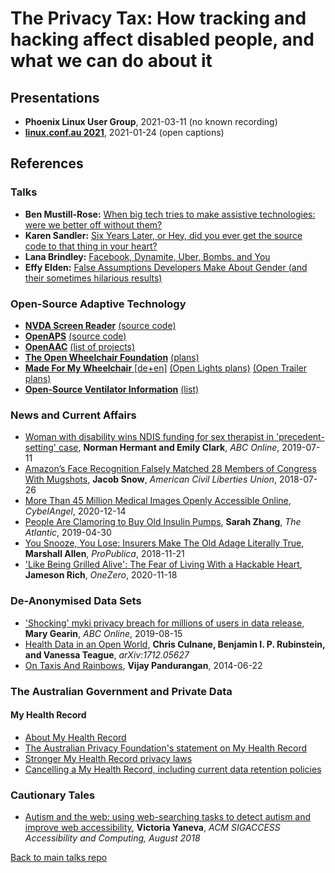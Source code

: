 # The Privacy Tax: How tracking and hacking affect disabled people, and what we can do about it

## Presentations

- **Phoenix Linux User Group**, 2021-03-11 (no known recording)
- [**linux.conf.au 2021**](https://www.youtube.com/watch?v=J2NyQ4b3JPU), 2021-01-24 (open captions)

## References

### Talks

* **Ben Mustill-Rose:** [When big tech tries to make assistive technologies: were we better off without them?](https://www.youtube.com/watch?v=eYKe6si3Q9Y&t=2500)
* **Karen Sandler:** [Six Years Later, or Hey, did you ever get the source code to that thing in your heart?](https://www.youtube.com/watch?v=8wPAHu_zYDw)
* **Lana Brindley:** [Facebook, Dynamite, Uber, Bombs, and You](https://www.youtube.com/watch?v=LswFvZ6VIqU)
* **Effy Elden:** [False Assumptions Developers Make About Gender (and their sometimes hilarious results)](https://www.youtube.com/watch?v=-mVdb918514)

### Open-Source Adaptive Technology

* [**NVDA Screen Reader**](https://www.nvaccess.org/) [(source code)](https://github.com/nvaccess/nvda)
* [**OpenAPS**](https://openaps.org/) [(source code)](https://github.com/openaps)
* [**OpenAAC**](https://www.openaac.org/) [(list of projects)](https://www.openaac.org/aac.html)
* [**The Open Wheelchair Foundation**](https://openwheelchair.org/) [(plans)](https://www.openwheelchair.org/Plans/)
* [**Made For My Wheelchair** [de+en]](http://www.madeformywheelchair.de/) [(Open Lights plans)](http://www.madeformywheelchair.de/data/DIY_Instructions_OPENLIGHTS.pdf) [(Open Trailer plans)](http://www.madeformywheelchair.de/data/DIY_Instructions_OPENTRAILER.pdf)
* [**Open-Source Ventilator Information**](https://opensourceventilator.org/) [(list)](https://opensourceventilator.org/#initiatives)

### News and Current Affairs

* [Woman with disability wins NDIS funding for sex therapist in 'precedent-setting' case](https://www.abc.net.au/news/2019-07-11/ndis-to-pay-for-sex-therapist-after-landmark-ruling/11298838), **Norman Hermant and Emily Clark**, *ABC Online*, 2019-07-11
* [Amazon’s Face Recognition Falsely Matched 28 Members of Congress With Mugshots](https://www.aclu.org/blog/privacy-technology/surveillance-technologies/amazons-face-recognition-falsely-matched-28),  **Jacob Snow**, *American Civil Liberties Union*, 2018-07-26
* [More Than 45 Million Medical Images Openly Accessible Online](https://cybelangel.com/blog/medical-data-leaks/), *CybelAngel*, 2020-12-14
* [People Are Clamoring to Buy Old Insulin Pumps](https://www.theatlantic.com/science/archive/2019/04/looping-created-insulin-pump-underground-market/588091/), **Sarah Zhang**, *The Atlantic*, 2019-04-30
* [You Snooze, You Lose: Insurers Make The Old Adage Literally True](https://www.propublica.org/article/you-snooze-you-lose-insurers-make-the-old-adage-literally-true), **Marshall Allen**, *ProPublica*, 2018-11-21
* ['Like Being Grilled Alive': The Fear of Living With a Hackable Heart](https://onezero.medium.com/i-live-with-a-digital-security-threat-inside-my-body-ca6b9da0b316), **Jameson Rich**, *OneZero*, 2020-11-18

### De-Anonymised Data Sets

* ['Shocking' myki privacy breach for millions of users in data release](https://www.abc.net.au/news/2019-08-15/myki-data-spill-breaches-privacy-for-millions-of-users/11416616),  **Mary Gearin**, *ABC Online*, 2019-08-15
* [Health Data in an Open World](https://arxiv.org/abs/1712.05627), **Chris Culnane, Benjamin I. P. Rubinstein, and Vanessa Teague**, *arXiv:1712.05627*
* [On Taxis And Rainbows](https://tech.vijayp.ca/of-taxis-and-rainbows-f6bc289679a1), **Vijay Pandurangan**, 2014-06-22

### The Australian Government and Private Data

#### My Health Record

* [About My Health Record](https://www.healthdirect.gov.au/my-health-record)
* [The Australian Privacy Foundation's statement on My Health Record](https://www.privacy.org.au/Campaigns/MyHR/)
* [Stronger My Health Record privacy laws](https://www.myhealthrecord.gov.au/about/legislation-and-governance/summary-privacy-protections)
* [Cancelling a My Health Record, including current data retention policies](https://www.myhealthrecord.gov.au/for-you-your-family/howtos/cancel-my-record)

### Cautionary Tales

* [Autism and the web: using web-searching tasks to detect autism and improve web accessibility](https://dl.acm.org/doi/10.1145/3264631.3264633), **Victoria Yaneva**, *ACM SIGACCESS Accessibility and Computing, August 2018*

[Back to main talks repo](https://github.com/lisushka/talks)
